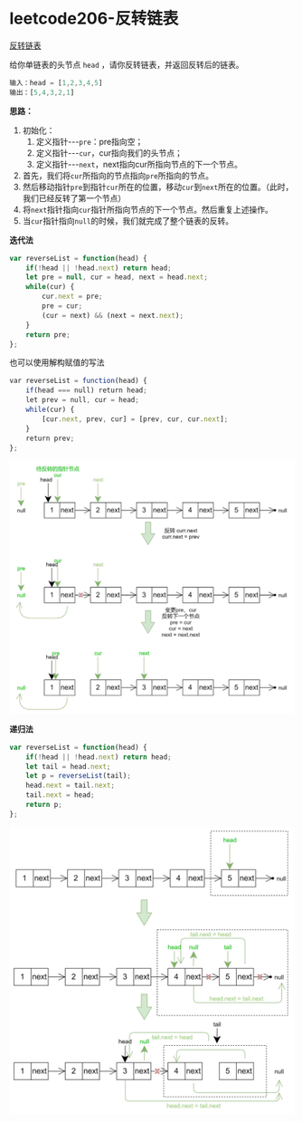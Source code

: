 # leetcode206-反转链表

<a href="https://leetcode-cn.com/problems/reverse-linked-list/" target="_blank">反转链表</a>

给你单链表的头节点 `head` ，请你反转链表，并返回反转后的链表。

```js
输入：head = [1,2,3,4,5]
输出：[5,4,3,2,1]
```

**思路：**

1. 初始化：
   1. 定义指针---`pre`：pre指向空；
   2. 定义指针---`cur`，cur指向我们的头节点；
   3. 定义指针---`next`，next指向cur所指向节点的下一个节点。
2. 首先，我们将`cur`所指向的节点指向`pre`所指向的节点。
3. 然后移动指针`pre`到指针`cur`所在的位置，移动`cur`到`next`所在的位置。（此时，我们已经反转了第一个节点）
4. 将`next`指针指向`cur`指针所指向节点的下一个节点。然后重复上述操作。
5. 当`cur`指针指向`null`的时候，我们就完成了整个链表的反转。



**迭代法**

```js
var reverseList = function(head) {
    if(!head || !head.next) return head;
    let pre = null, cur = head, next = head.next;
    while(cur) {
        cur.next = pre;
        pre = cur;
        (cur = next) && (next = next.next);
    }
    return pre;
};
```

也可以使用解构赋值的写法

```js
var reverseList = function(head) {
    if(head === null) return head;
    let prev = null, cur = head;
    while(cur) {
        [cur.next, prev, cur] = [prev, cur, cur.next];
    }
    return prev;
};
```

<img src="./assets/leetcode206-1.png" alt="leetcode206-1" />



**递归法**

```js
var reverseList = function(head) {
    if(!head || !head.next) return head;
    let tail = head.next;
    let p = reverseList(tail);
    head.next = tail.next;
    tail.next = head;
    return p;
};
```

<img src="./assets/leetcode206-2.png" alt="leetcode206-2" />
